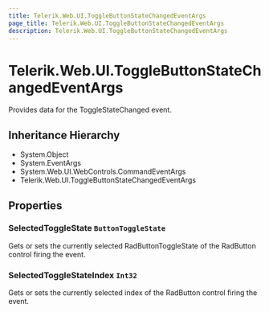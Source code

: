 ```yaml
---
title: Telerik.Web.UI.ToggleButtonStateChangedEventArgs
page_title: Telerik.Web.UI.ToggleButtonStateChangedEventArgs
description: Telerik.Web.UI.ToggleButtonStateChangedEventArgs
---
```


# Telerik.Web.UI.ToggleButtonStateChangedEventArgs

Provides data for the ToggleStateChanged event.

## Inheritance Hierarchy

* System.Object
* System.EventArgs
* System.Web.UI.WebControls.CommandEventArgs
* Telerik.Web.UI.ToggleButtonStateChangedEventArgs

## Properties

###  SelectedToggleState `ButtonToggleState`

Gets or sets the currently selected RadButtonToggleState of the RadButton control firing the event.

###  SelectedToggleStateIndex `Int32`

Gets or sets the currently selected index of the RadButton control firing the event.

